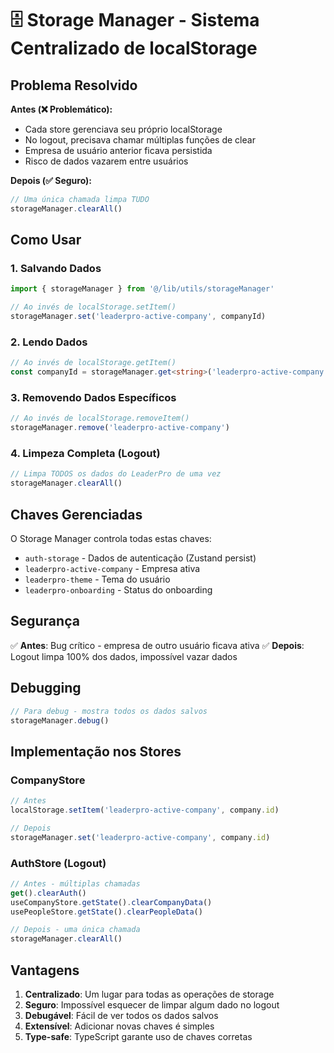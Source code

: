 # 🗄️ Storage Manager - Sistema Centralizado de localStorage

## Problema Resolvido

**Antes (❌ Problemático):**
- Cada store gerenciava seu próprio localStorage
- No logout, precisava chamar múltiplas funções de clear
- Empresa de usuário anterior ficava persistida
- Risco de dados vazarem entre usuários

**Depois (✅ Seguro):**
```typescript
// Uma única chamada limpa TUDO
storageManager.clearAll()
```

## Como Usar

### 1. Salvando Dados
```typescript
import { storageManager } from '@/lib/utils/storageManager'

// Ao invés de localStorage.setItem()
storageManager.set('leaderpro-active-company', companyId)
```

### 2. Lendo Dados
```typescript
// Ao invés de localStorage.getItem()
const companyId = storageManager.get<string>('leaderpro-active-company')
```

### 3. Removendo Dados Específicos
```typescript
// Ao invés de localStorage.removeItem()
storageManager.remove('leaderpro-active-company')
```

### 4. Limpeza Completa (Logout)
```typescript
// Limpa TODOS os dados do LeaderPro de uma vez
storageManager.clearAll()
```

## Chaves Gerenciadas

O Storage Manager controla todas estas chaves:
- `auth-storage` - Dados de autenticação (Zustand persist)
- `leaderpro-active-company` - Empresa ativa
- `leaderpro-theme` - Tema do usuário  
- `leaderpro-onboarding` - Status do onboarding

## Segurança

✅ **Antes**: Bug crítico - empresa de outro usuário ficava ativa
✅ **Depois**: Logout limpa 100% dos dados, impossível vazar dados

## Debugging

```typescript
// Para debug - mostra todos os dados salvos
storageManager.debug()
```

## Implementação nos Stores

### CompanyStore
```typescript
// Antes
localStorage.setItem('leaderpro-active-company', company.id)

// Depois  
storageManager.set('leaderpro-active-company', company.id)
```

### AuthStore (Logout)
```typescript
// Antes - múltiplas chamadas
get().clearAuth()
useCompanyStore.getState().clearCompanyData()
usePeopleStore.getState().clearPeopleData()

// Depois - uma única chamada
storageManager.clearAll()
```

## Vantagens

1. **Centralizado**: Um lugar para todas as operações de storage
2. **Seguro**: Impossível esquecer de limpar algum dado no logout
3. **Debugável**: Fácil de ver todos os dados salvos
4. **Extensível**: Adicionar novas chaves é simples
5. **Type-safe**: TypeScript garante uso de chaves corretas